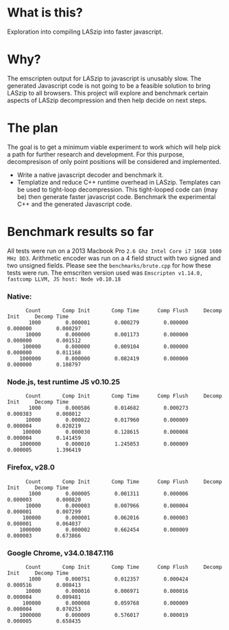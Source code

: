 # What is this?
Exploration into compiling LASzip into faster javascript.

# Why?
The emscripten output for LASzip to javascript is unusably slow.  The generated Javascript code is not going to be a feasible solution to bring LASzip to all browsers.  This project will explore and benchmark certain aspects of LASzip decompression and then help decide on next steps.

# The plan

The goal is to get a minimum viable experiment to work which will help pick a path for further research and development.  For this purpose, decompresison of only point positions will be considered and implemented.

- Write a native javascript decoder and benchmark it.
- Templatize and reduce C++ runtime overhead in LASzip.  Templates can be used to tight-loop decompression.  This tight-looped code can (may be) then generate faster javascript code.  Benchmark the experimental C++ and the generated Javascript code.

# Benchmark results so far

All tests were run on a 2013 Macbook Pro `2.6 Ghz Intel Core i7 16GB 1600 MHz DD3`.  Arithmetic encoder was run on a 4 field struct with two signed and two unsigned fields.  Please see the `benchmarks/brute.cpp` for how these tests were run.  The emscriten version used was `Emscripten v1.14.0, fastcomp LLVM, JS host: Node v0.10.18`

### Native:

          Count       Comp Init       Comp Time      Comp Flush     Decomp Init     Decomp Time
           1000        0.000001        0.000279        0.000000        0.000000        0.000297
          10000        0.000000        0.001173        0.000000        0.000000        0.001512
         100000        0.000000        0.009104        0.000000        0.000000        0.011168
        1000000        0.000000        0.082419        0.000000        0.000000        0.108797

### Node.js, test runtime JS v0.10.25

          Count       Comp Init       Comp Time      Comp Flush     Decomp Init     Decomp Time
           1000        0.000586        0.014682        0.000273        0.000383        0.008012
          10000        0.000022        0.017960        0.000009        0.000004        0.020219
         100000        0.000030        0.128615        0.000008        0.000004        0.141459
        1000000        0.000010        1.245053        0.000009        0.000005        1.396419
        
### Firefox, v28.0
          Count       Comp Init       Comp Time      Comp Flush     Decomp Init     Decomp Time
           1000        0.000005        0.001311        0.000006        0.000003        0.000820
          10000        0.000003        0.007966        0.000004        0.000001        0.007299
         100000        0.000001        0.062016        0.000003        0.000001        0.064037
        1000000        0.000002        0.662454        0.000009        0.000003        0.673866
        
### Google Chrome, v34.0.1847.116

          Count       Comp Init       Comp Time      Comp Flush     Decomp Init     Decomp Time
           1000        0.000751        0.012357        0.000424        0.000516        0.008413
          10000        0.000016        0.006971        0.000016        0.000004        0.009481
         100000        0.000008        0.059768        0.000009        0.000004        0.070253
        1000000        0.000009        0.576017        0.000019        0.000005        0.658435